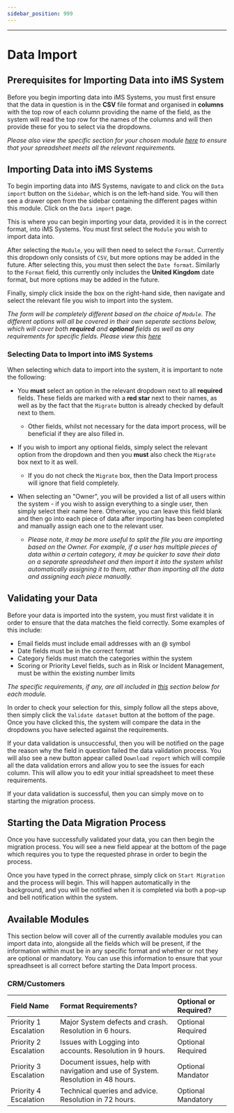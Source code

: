 ```yaml
---
sidebar_position: 999
---
```


---

# Data Import

## Prerequisites for Importing Data into iMS System

Before you begin importing data into iMS Systems, you must first ensure that the data in question is in the **CSV** file format and organised in **columns** with the top row of each column providing the name of the field, as the system will read the top row for the names of the columns and will then provide these for you to select via the dropdowns.

*Please also view the specific section for your chosen module [here](#available-modules) to ensure that your spreadsheet meets all the relevant requirements.*

## Importing Data into iMS Systems

To begin importing data into iMS Systems, navigate to and click on the `Data import` button on the `Sidebar`, which is on the left-hand side. You will then see a drawer open from the sidebar containing the different pages within this module. Click on the `Data import` page.

This is where you can begin importing your data, provided it is in the correct format, into iMS Systems. You must first select the `Module` you wish to import data into. 

After selecting the `Module`, you will then need to select the `Format`. Currently this dropdown only consists of `CSV`, but more options may be added in the future. After selecting this, you must then select the `Date format`. Similarly to the `Format` field, this currently only includes the **United Kingdom** date format, but more options may be added in the future.

Finally, simply click inside the box on the right-hand side, then navigate and select the relevant file you wish to import into the system. 

*The form will be completely different based on the choice of `Module`. The different options will all be covered in their own seperate sections below, which will cover both **required** and **optional** fields as well as any requirements for specific fields. Please view this [here](#available-modules)*

### Selecting Data to Import into iMS Systems

When selecting which data to import into the system, it is important to note the following:

* You **must** select an option in the relevant dropdown next to all **required** fields. These fields are marked with a **red star** next to their names, as well as by the fact that the `Migrate` button is already checked by default next to them.
    * Other fields, whilst not necessary for the data import process, will be beneficial if they are also filled in.

* If you wish to import any optional fields, simply select the relevant option from the dropdown and then you **must** also check the `Migrate` box next to it as well.
    * If you do not check the `Migrate` box, then the Data Import process will ignore that field completely.

* When selecting an "Owner", you will be provided a list of all users within the system - if you wish to assign everything to a single user, then simply select their name here. Otherwise, you can leave this field blank and then go into each piece of data after importing has been completed and manually assign each one to the relevant user.
    * *Please note, it may be more useful to split the file you are importing based on the Owner. For example, if a user has multiple pieces of data within a certain category, it may be quicker to save their data on a separate spreadsheet and then import it into the system whilst automatically assigning it to them, rather than importing all the data and assigning each piece manually.*

## Validating your Data

Before your data is imported into the system, you must first validate it in order to ensure that the data matches the field correctly. Some examples of this include:

* Email fields must include email addresses with an @ symbol
* Date fields must be in the correct format
* Category fields must match the categories within the system
* Scoring or Priority Level fields, such as in Risk or Incident Management, must be within the existing number limits 

*The specific requirements, if any, are all included in [this](#available-modules) section below for each module.*

In order to check your selection for this, simply follow all the steps above, then simply click the `Validate dataset` button at the bottom of the page. Once you have clicked this, the system will compare the data in the dropdowns you have selected against the requirements.

If your data validation is unsuccessful, then you will be notified on the page the reason why the field in question failed the data validation process. You will also see a new button appear called `Download report` which will compile all the data validation errors and allow you to see the issues for each column. This will allow you to edit your initial spreadsheet to meet these requirements.

If your data validation is successful, then you can simply move on to starting the migration process.

## Starting the Data Migration Process

Once you have successfully validated your data, you can then begin the migration process. You will see a new field appear at the bottom of the page which requires you to type the requested phrase in order to begin the process. 

Once you have typed in the correct phrase, simply click on `Start Migration` and the process will begin. This will happen automatically in the background, and you will be notified when it is completed via both a pop-up and bell notification within the system.

## Available Modules

This section below will cover all of the currently available modules you can import data into, alongside all the fields which will be present, if the information within must be in any specific format and whether or not they are optional or mandatory. You can use this information to ensure that your spreadhseet is all correct before starting the Data Import process.

### CRM/Customers

| Field Name 			| Format Requirements?																| Optional or Required? | 
| :-------------------- | :-------------------------------------------------------------------------------- | :-------------------- |
| Priority 1 Escalation | Major System defects and crash. Resolution in 6 hours. 							| Optional Required     |
| Priority 2 Escalation | Issues with Logging into accounts. Resolution in 9 hours. 						| Optional Required     |
| Priority 3 Escalation | Document issues, help with navigation and use of System. Resolution in 48 hours.	| Optional Mandator     |
| Priority 4 Escalation | Technical queries and advice. Resolution in 72 hours.								| Optional Mandatory    |
